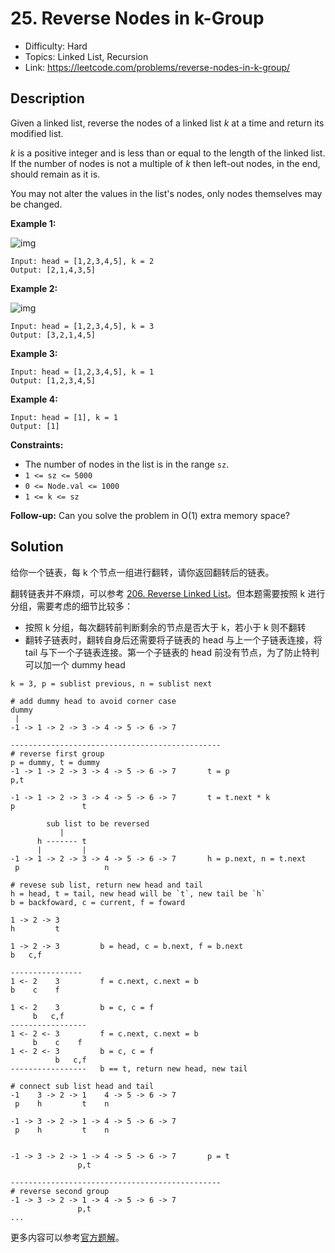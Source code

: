# 25. Reverse Nodes in k-Group

- Difficulty: Hard
- Topics: Linked List, Recursion
- Link: https://leetcode.com/problems/reverse-nodes-in-k-group/

## Description

Given a linked list, reverse the nodes of a linked list _k_ at a time and return its modified list.

_k_ is a positive integer and is less than or equal to the length of the linked list. If the number of nodes is not a multiple of _k_ then left-out nodes, in the end, should remain as it is.

You may not alter the values in the list's nodes, only nodes themselves may be changed.

**Example 1:**

![img](https://assets.leetcode.com/uploads/2020/10/03/reverse_ex1.jpg)

```
Input: head = [1,2,3,4,5], k = 2
Output: [2,1,4,3,5]
```

**Example 2:**

![img](https://assets.leetcode.com/uploads/2020/10/03/reverse_ex2.jpg)

```
Input: head = [1,2,3,4,5], k = 3
Output: [3,2,1,4,5]
```

**Example 3:**

```
Input: head = [1,2,3,4,5], k = 1
Output: [1,2,3,4,5]
```

**Example 4:**

```
Input: head = [1], k = 1
Output: [1]
```

**Constraints:**

- The number of nodes in the list is in the range `sz`.
- `1 <= sz <= 5000`
- `0 <= Node.val <= 1000`
- `1 <= k <= sz`

**Follow-up:** Can you solve the problem in O(1) extra memory space?

## Solution

给你一个链表，每 k 个节点一组进行翻转，请你返回翻转后的链表。

翻转链表并不麻烦，可以参考 [206. Reverse Linked List](./docs/206.%20Reverse%20Linked%20List.md)。但本题需要按照 k 进行分组，需要考虑的细节比较多：

- 按照 k 分组，每次翻转前判断剩余的节点是否大于 k，若小于 k 则不翻转
- 翻转子链表时，翻转自身后还需要将子链表的 head 与上一个子链表连接，将 tail 与下一个子链表连接。第一个子链表的 head 前没有节点，为了防止特判可以加一个 dummy head

```shell
k = 3, p = sublist previous, n = sublist next

# add dummy head to avoid corner case
dummy
 |
-1 -> 1 -> 2 -> 3 -> 4 -> 5 -> 6 -> 7

-----------------------------------------------
# reverse first group
p = dummy, t = dummy
-1 -> 1 -> 2 -> 3 -> 4 -> 5 -> 6 -> 7       t = p
p,t

-1 -> 1 -> 2 -> 3 -> 4 -> 5 -> 6 -> 7       t = t.next * k
p               t

        sub list to be reversed
           |
      h ------- t
      |         |
-1 -> 1 -> 2 -> 3 -> 4 -> 5 -> 6 -> 7       h = p.next, n = t.next
 p                   n

# revese sub list, return new head and tail
h = head, t = tail, new head will be `t`, new tail be `h`
b = backfoward, c = current, f = foward

1 -> 2 -> 3
h         t

1 -> 2 -> 3         b = head, c = b.next, f = b.next
b   c,f

----------------
1 <- 2    3         f = c.next, c.next = b
b    c    f

1 <- 2    3         b = c, c = f
     b   c,f
-----------------
1 <- 2 <- 3         f = c.next, c.next = b
     b    c    f
1 <- 2 <- 3         b = c, c = f
          b   c,f
-----------------   b == t, return new head, new tail

# connect sub list head and tail
-1    3 -> 2 -> 1    4 -> 5 -> 6 -> 7
 p    h         t    n

-1 -> 3 -> 2 -> 1 -> 4 -> 5 -> 6 -> 7
 p    h         t    n


-1 -> 3 -> 2 -> 1 -> 4 -> 5 -> 6 -> 7       p = t
               p,t

-----------------------------------------------
# reverse second group
-1 -> 3 -> 2 -> 1 -> 4 -> 5 -> 6 -> 7
               p,t
...
```

更多内容可以参考[官方题解](https://leetcode-cn.com/problems/reverse-nodes-in-k-group/solution/k-ge-yi-zu-fan-zhuan-lian-biao-by-leetcode-solutio/)。
